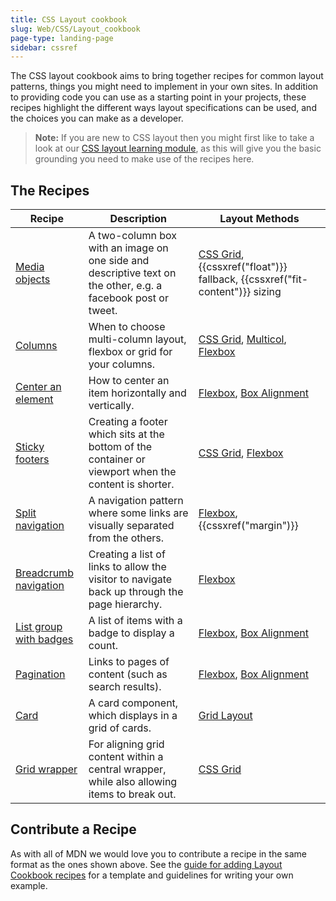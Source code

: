```yaml
---
title: CSS Layout cookbook
slug: Web/CSS/Layout_cookbook
page-type: landing-page
sidebar: cssref
---
```



The CSS layout cookbook aims to bring together recipes for common layout patterns, things you might need to implement in your own sites. In addition to providing code you can use as a starting point in your projects, these recipes highlight the different ways layout specifications can be used, and the choices you can make as a developer.

> **Note:** If you are new to CSS layout then you might first like to take a look at our [CSS layout learning module](/en-US/docs/Learn/CSS/CSS_layout), as this will give you the basic grounding you need to make use of the recipes here.

## The Recipes

| Recipe                                                                               | Description                                                                                                  | Layout Methods                                                                                                                                               |
| ------------------------------------------------------------------------------------ | ------------------------------------------------------------------------------------------------------------ | ------------------------------------------------------------------------------------------------------------------------------------------------------------ |
| [Media objects](/en-US/docs/Web/CSS/Layout_cookbook/Media_objects)                   | A two-column box with an image on one side and descriptive text on the other, e.g. a facebook post or tweet. | [CSS Grid](/en-US/docs/Web/CSS/CSS_grid_layout), {{cssxref("float")}} fallback, {{cssxref("fit-content")}} sizing                                            |
| [Columns](/en-US/docs/Web/CSS/Layout_cookbook/Column_layouts)                        | When to choose multi-column layout, flexbox or grid for your columns.                                        | [CSS Grid](/en-US/docs/Web/CSS/CSS_grid_layout), [Multicol](/en-US/docs/Web/CSS/CSS_multicol_layout), [Flexbox](/en-US/docs/Web/CSS/CSS_flexible_box_layout) |
| [Center an element](/en-US/docs/Web/CSS/Layout_cookbook/Center_an_element)           | How to center an item horizontally and vertically.                                                           | [Flexbox](/en-US/docs/Web/CSS/CSS_flexible_box_layout), [Box Alignment](/en-US/docs/Web/CSS/CSS_box_alignment)                                               |
| [Sticky footers](/en-US/docs/Web/CSS/Layout_cookbook/Sticky_footers)                 | Creating a footer which sits at the bottom of the container or viewport when the content is shorter.         | [CSS Grid](/en-US/docs/Web/CSS/CSS_grid_layout), [Flexbox](/en-US/docs/Web/CSS/CSS_flexible_box_layout)                                                      |
| [Split navigation](/en-US/docs/Web/CSS/Layout_cookbook/Split_Navigation)             | A navigation pattern where some links are visually separated from the others.                                | [Flexbox](/en-US/docs/Web/CSS/CSS_flexible_box_layout), {{cssxref("margin")}}                                                                                |
| [Breadcrumb navigation](/en-US/docs/Web/CSS/Layout_cookbook/Breadcrumb_Navigation)   | Creating a list of links to allow the visitor to navigate back up through the page hierarchy.                | [Flexbox](/en-US/docs/Web/CSS/CSS_flexible_box_layout)                                                                                                       |
| [List group with badges](/en-US/docs/Web/CSS/Layout_cookbook/List_group_with_badges) | A list of items with a badge to display a count.                                                             | [Flexbox](/en-US/docs/Web/CSS/CSS_flexible_box_layout), [Box Alignment](/en-US/docs/Web/CSS/CSS_box_alignment)                                               |
| [Pagination](/en-US/docs/Web/CSS/Layout_cookbook/Pagination)                         | Links to pages of content (such as search results).                                                          | [Flexbox](/en-US/docs/Web/CSS/CSS_flexible_box_layout), [Box Alignment](/en-US/docs/Web/CSS/CSS_box_alignment)                                               |
| [Card](/en-US/docs/Web/CSS/Layout_cookbook/Card)                                     | A card component, which displays in a grid of cards.                                                         | [Grid Layout](/en-US/docs/Web/CSS/CSS_grid_layout)                                                                                                           |
| [Grid wrapper](/en-US/docs/Web/CSS/Layout_cookbook/Grid_wrapper)                     | For aligning grid content within a central wrapper, while also allowing items to break out.                  | [CSS Grid](/en-US/docs/Web/CSS/CSS_grid_layout)                                                                                                              |

## Contribute a Recipe

As with all of MDN we would love you to contribute a recipe in the same format as the ones shown above. See the [guide for adding Layout Cookbook recipes](/en-US/docs/Web/CSS/Layout_cookbook/Contribute_a_recipe) for a template and guidelines for writing your own example.

